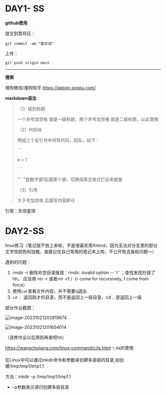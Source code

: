 # DAY1- SS

**github使用**

提交到暂存区：

```shell
git commit -am "提示词"
```

上传：

```shell
git push origin main
```

--------

**搜索**

搜狗微信/搜狗知乎 https://weixin.sogou.com/

**markdown语法**

> （1）级别标题 
>
> 一个井号加空格 就是一级标题，两个井号加空格 就是二级标题，以此类推
>
> （2）代码块
>
> 两组三个反引号中间写代码，回车。如下：
>
> \```
>
> a = 1
>
> \```
>
> “```”是数字键1前面那个键，切换成英文格式打出来就是
>
> （3）引用
>
> 大于号加空格 后面写内容即可

引用：生信星球

# DAY2-SS



linux练习（笔记就不放上来啦，不是很喜欢用Xmind，因为无法对分支里的部分文字改颜色和加粗，直接记在自己常用的笔记本上啦，不公开免去版权问题～）

遇到的问题：

1. rmdir -r 删除非空目录报错：rmdir: invalid option -- 'r' ；查找发现抄错了hh， 应该用 rm -r 或者rm -rf /（r come for recursively, f come from force）
2. 使用`cat`查看文件内容，并不需要q退出
3. `cd - `返回刚才的目录，而不是返回上一级目录，cd .. 是返回上一级

部分作业截图：

![image-20231021202819674](https://my-bed.oss-cn-shanghai.aliyuncs.com/img/image-20231021202819674.png)

![image-20231021201654014](https://my-bed.oss-cn-shanghai.aliyuncs.com/img/image-20231021201654014.png)

（选修作业以后用到再查吧hh）

https://wangchujiang.com/linux-command/c/ls.html 👈ls的使用

在Linux中可以通过mkdir命令和参数来创建多层级的目录,如创建/tmp/tmp1/tmp1.1:

方法：mkdir -p /tmp/tmp1/tmp1.1

- -p参数表示递归创建多层目录










